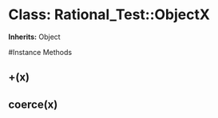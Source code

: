 # Class: Rational_Test::ObjectX
**Inherits:** Object
    




#Instance Methods
## +(x) [](#method-i-+)

## coerce(x) [](#method-i-coerce)

